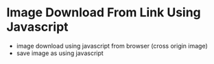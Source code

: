 # Image Download From Link Using Javascript
* image download using javascript from browser (cross origin image)
* save image as using javascript
